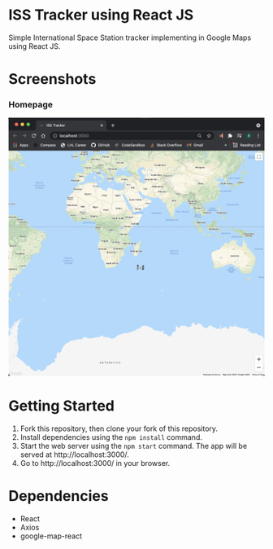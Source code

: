 # ISS Tracker using React JS
Simple International Space Station tracker implementing in Google Maps using React JS.

# Screenshots
### Homepage
!["Home"](https://github.com/kolpp15/react-iss-tracker/blob/master/src/components/Home.png?raw=true)

# Getting Started
1. Fork this repository, then clone your fork of this repository.
2. Install dependencies using the `npm install` command.
3. Start the web server using the `npm start` command. The app will be served at http://localhost:3000/.
4. Go to http://localhost:3000/ in your browser.

# Dependencies
- React
- Axios
- google-map-react
